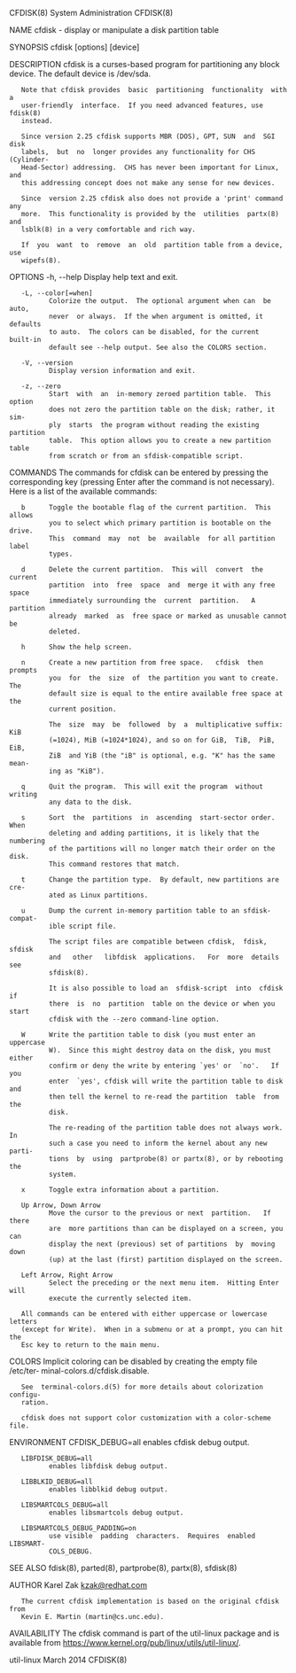 CFDISK(8)                   System Administration                   CFDISK(8)

NAME
       cfdisk - display or manipulate a disk partition table

SYNOPSIS
       cfdisk [options] [device]

DESCRIPTION
       cfdisk  is  a  curses-based program for partitioning any block device.
       The default device is /dev/sda.

       Note that cfdisk provides  basic  partitioning  functionality  with  a
       user-friendly  interface.  If you need advanced features, use fdisk(8)
       instead.

       Since version 2.25 cfdisk supports MBR (DOS), GPT, SUN  and  SGI  disk
       labels,  but  no  longer provides any functionality for CHS (Cylinder-
       Head-Sector) addressing.  CHS has never been important for Linux,  and
       this addressing concept does not make any sense for new devices.

       Since  version 2.25 cfdisk also does not provide a 'print' command any
       more.  This functionality is provided by the  utilities  partx(8)  and
       lsblk(8) in a very comfortable and rich way.

       If  you  want  to  remove  an  old  partition table from a device, use
       wipefs(8).

OPTIONS
       -h, --help
              Display help text and exit.

       -L, --color[=when]
              Colorize the output.  The optional argument when can  be  auto,
              never  or always.  If the when argument is omitted, it defaults
              to auto.  The colors can be disabled, for the current  built-in
              default see --help output. See also the COLORS section.

       -V, --version
              Display version information and exit.

       -z, --zero
              Start  with  an  in-memory zeroed partition table.  This option
              does not zero the partition table on the disk; rather, it  sim‐
              ply  starts  the program without reading the existing partition
              table.  This option allows you to create a new partition  table
              from scratch or from an sfdisk-compatible script.

COMMANDS
       The  commands  for cfdisk can be entered by pressing the corresponding
       key (pressing Enter after the command is not necessary).   Here  is  a
       list of the available commands:

       b      Toggle the bootable flag of the current partition.  This allows
              you to select which primary partition is bootable on the drive.
              This  command  may  not  be  available  for all partition label
              types.

       d      Delete the current partition.  This will  convert  the  current
              partition  into  free  space  and  merge it with any free space
              immediately surrounding the  current  partition.   A  partition
              already  marked  as  free space or marked as unusable cannot be
              deleted.

       h      Show the help screen.

       n      Create a new partition from free space.   cfdisk  then  prompts
              you  for  the  size  of  the partition you want to create.  The
              default size is equal to the entire available free space at the
              current position.

              The  size  may  be  followed  by  a  multiplicative suffix: KiB
              (=1024), MiB (=1024*1024), and so on for GiB,  TiB,  PiB,  EiB,
              ZiB  and YiB (the "iB" is optional, e.g. "K" has the same mean‐
              ing as "KiB").

       q      Quit the program.  This will exit the program  without  writing
              any data to the disk.

       s      Sort  the  partitions  in  ascending  start-sector order.  When
              deleting and adding partitions, it is likely that the numbering
              of the partitions will no longer match their order on the disk.
              This command restores that match.

       t      Change the partition type.  By default, new partitions are cre‐
              ated as Linux partitions.

       u      Dump the current in-memory partition table to an sfdisk-compat‐
              ible script file.

              The script files are compatible between cfdisk,  fdisk,  sfdisk
              and   other   libfdisk  applications.   For  more  details  see
              sfdisk(8).

              It is also possible to load an  sfdisk-script  into  cfdisk  if
              there  is  no  partition  table on the device or when you start
              cfdisk with the --zero command-line option.

       W      Write the partition table to disk (you must enter an  uppercase
              W).  Since this might destroy data on the disk, you must either
              confirm or deny the write by entering `yes' or  `no'.   If  you
              enter  `yes', cfdisk will write the partition table to disk and
              then tell the kernel to re-read the partition  table  from  the
              disk.

              The re-reading of the partition table does not always work.  In
              such a case you need to inform the kernel about any new  parti‐
              tions  by  using  partprobe(8) or partx(8), or by rebooting the
              system.

       x      Toggle extra information about a partition.

       Up Arrow, Down Arrow
              Move the cursor to the previous or next  partition.   If  there
              are  more partitions than can be displayed on a screen, you can
              display the next (previous) set of partitions  by  moving  down
              (up) at the last (first) partition displayed on the screen.

       Left Arrow, Right Arrow
              Select the preceding or the next menu item.  Hitting Enter will
              execute the currently selected item.

       All commands can be entered with either uppercase or lowercase letters
       (except for Write).  When in a submenu or at a prompt, you can hit the
       Esc key to return to the main menu.

COLORS
       Implicit coloring can be disabled by creating the empty file /etc/ter‐
       minal-colors.d/cfdisk.disable.

       See  terminal-colors.d(5) for more details about colorization configu‐
       ration.

       cfdisk does not support color customization with a color-scheme file.

ENVIRONMENT
       CFDISK_DEBUG=all
              enables cfdisk debug output.

       LIBFDISK_DEBUG=all
              enables libfdisk debug output.

       LIBBLKID_DEBUG=all
              enables libblkid debug output.

       LIBSMARTCOLS_DEBUG=all
              enables libsmartcols debug output.

       LIBSMARTCOLS_DEBUG_PADDING=on
              use visible  padding  characters.  Requires  enabled  LIBSMART‐
              COLS_DEBUG.

SEE ALSO
       fdisk(8), parted(8), partprobe(8), partx(8), sfdisk(8)

AUTHOR
       Karel Zak <kzak@redhat.com>

       The current cfdisk implementation is based on the original cfdisk from
       Kevin E. Martin (martin@cs.unc.edu).

AVAILABILITY
       The cfdisk command is part of the util-linux package and is  available
       from https://www.kernel.org/pub/linux/utils/util-linux/.

util-linux                        March 2014                        CFDISK(8)
